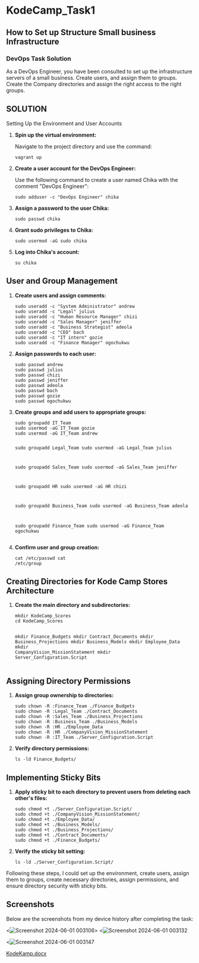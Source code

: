 # KodeCamp_Task1
## How to Set up Structure Small business Infrastructure

### DevOps Task Solution
    
As a DevOps Engineer, you have been consulted to set up the infrastructure servers of a small business. Create users, and assign them to groups. Create the Company directories and assign the right access to the right groups.

## SOLUTION

Setting Up the Environment and User Accounts

<ol>
    <li><strong>Spin up the virtual environment:</strong>
        <p>Navigate to the project directory and use the command:</p>
        <pre><code>vagrant up</code></pre>
    </li>
    <li><strong>Create a user account for the DevOps Engineer:</strong>
        <p>Use the following command to create a user named Chika with the comment "DevOps Engineer":</p>
        <pre><code>sudo adduser -c "DevOps Engineer" chika</code></pre>
    </li>
    <li><strong>Assign a password to the user Chika:</strong>
        <pre><code>sudo passwd chika</code></pre>
    </li>
    <li><strong>Grant sudo privileges to Chika:</strong>
        <pre><code>sudo usermod -aG sudo chika</code></pre>
    </li>
    <li><strong>Log into Chika's account:</strong>
        <pre><code>su chika</code></pre>
    </li>
</ol>

<h2>User and Group Management</h2>

<ol>
    <li><strong>Create users and assign comments:</strong>
        <pre><code>sudo useradd -c "System Administrator" andrew
sudo useradd -c "Legal" julius
sudo useradd -c "Human Resource Manager" chizi
sudo useradd -c "Sales Manager" jeniffer
sudo useradd -c "Business Strategist" adeola
sudo useradd -c "CEO" bach
sudo useradd -c "IT intern" gozie
sudo useradd -c "Finance Manager" ogochukwu</code></pre>
    </li>
    <li><strong>Assign passwords to each user:</strong>
        <pre><code>sudo passwd andrew
sudo passwd julius
sudo passwd chizi
sudo passwd jeniffer
sudo passwd adeola
sudo passwd bach
sudo passwd gozie
sudo passwd ogochukwu</code></pre>
    </li>
    <li><strong>Create groups and add users to appropriate groups:</strong>
        <pre><code>sudo groupadd IT_Team
sudo usermod -aG IT_Team gozie
sudo usermod -aG IT_Team andrew

sudo groupadd Legal_Team
sudo usermod -aG Legal_Team julius

sudo groupadd Sales_Team
sudo usermod -aG Sales_Team jeniffer

sudo groupadd HR
sudo usermod -aG HR chizi

sudo groupadd Business_Team
sudo usermod -aG Business_Team adeola

sudo groupadd Finance_Team
sudo usermod -aG Finance_Team ogochukwu</code></pre>
    </li>
    <li><strong>Confirm user and group creation:</strong>
        <pre><code>cat /etc/passwd
cat /etc/group</code></pre>
    </li>
</ol>

<h2>Creating Directories for Kode Camp Stores Architecture</h2>

<ol>
    <li><strong>Create the main directory and subdirectories:</strong>
        <pre><code>mkdir KodeCamp_Scores
cd KodeCamp_Scores

mkdir Finance_Budgets
mkdir Contract_Documents
mkdir Business_Projections
mkdir Business_Models
mkdir Employee_Data
mkdir CompanyVision_MissionStatement
mkdir Server_Configuration.Script</code></pre>
    </li>
</ol>

<h2>Assigning Directory Permissions</h2>

<ol>
    <li><strong>Assign group ownership to directories:</strong>
        <pre><code>sudo chown -R :Finance_Team ./Finance_Budgets
sudo chown -R :Legal_Team ./Contract_Documents
sudo chown -R :Sales_Team ./Business_Projections
sudo chown -R :Business_Team ./Business_Models
sudo chown -R :HR ./Employee_Data
sudo chown -R :HR ./CompanyVision_MissionStatement
sudo chown -R :IT_Team ./Server_Configuration.Script</code></pre>
    </li>
    <li><strong>Verify directory permissions:</strong>
        <pre><code>ls -ld Finance_Budgets/</code></pre>
    </li>
</ol>

<h2>Implementing Sticky Bits</h2>

<ol>
    <li><strong>Apply sticky bit to each directory to prevent users from deleting each other's files:</strong>
        <pre><code>sudo chmod +t ./Server_Configuration.Script/
sudo chmod +t ./CompanyVision_MissionStatement/
sudo chmod +t ./Employee_Data/
sudo chmod +t ./Business_Models/
sudo chmod +t ./Business_Projections/
sudo chmod +t ./Contract_Documents/
sudo chmod +t ./Finance_Budgets/</code></pre>
    </li>
    <li><strong>Verify the sticky bit setting:</strong>
        <pre><code>ls -ld ./Server_Configuration.Script/</code></pre>
    </li>
</ol>

<p>Following these steps, I could set up the environment, create users, assign them to groups, create necessary directories, assign permissions, and ensure directory security with sticky bits.</p>

<h2>Screenshots</h2>
<p>Below are the screenshots from my device history after completing the task:</p>

<!-- Example of including screenshots -->
<![Screenshot 2024-06-01 003106](https://github.com/CkEvan/KodeCamp_Task1/assets/154507786/a441108c-90af-489d-97cb-191a1b38c57f)>
<![Screenshot 2024-06-01 003132](https://github.com/CkEvan/KodeCamp_Task1/assets/154507786/efa05cf1-834e-427e-b021-f8e2364dbd02)
>
<![Screenshot 2024-06-01 003147](https://github.com/CkEvan/KodeCamp_Task1/assets/154507786/bfe06f47-9899-4e93-aa0d-db6b7c5d56b0)

[KodeKamp.docx](https://github.com/user-attachments/files/15519727/KodeKamp.docx) 

</body>
</html>

